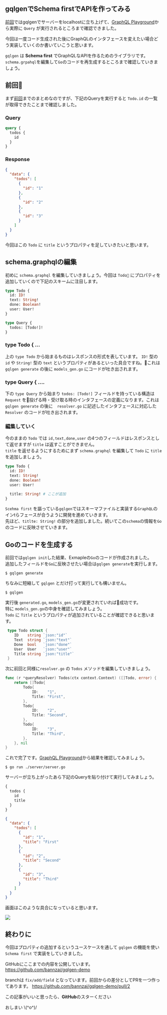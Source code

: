 ## gqlgenでSchema firstでAPIを作ってみる
[前回](https://bannzai.hatenadiary.jp/entry/2018/11/28/025612)ではgqlgenでサーバーをlocalhostに立ち上げて、[GraphQL Playground](https://github.com/prisma/graphql-playground)から実際に `Query` が実行されるところまで確認できました。

今回は一度コード生成された後にGraphQLのインタフェースを変えたい場合どう実装していくのか書いていこうと思います。  

`gqlgen` は **Schema first** でGraphQLなAPIを作るためのライブラリです。  
`schema.grpahql`を編集して`Go`のコードを再生成するところまで確認していきましょう。  


## 前回
まず[前回](https://bannzai.hatenadiary.jp/entry/2018/11/28/025612)までのまとめなのですが、下記のQueryを実行すると `Todo.id` の一覧が取得できたことまで確認しました。

### Query
```graphql
query {
  todos {
    id
  }
}
```

### Response
```json
{
  "data": {
    "todos": [
      {
        "id": "1"
      },
      {
        "id": "2"
      },
      {
        "id": "3"
      }
    ]
  }
}
```

今回はこの `Todo` に `title` というプロパティを足していきたいと思います。  

## schema.graphqlの編集
初めに `schema.graphql` を編集していきましょう。今回は `Todo` にプロパティを追加していくので下記のスキームに注目します。

```graphql
type Todo {
  id: ID!
  text: String!
  done: Boolean!
  user: User!
}

type Query {
  todos: [Todo!]!
}
```

### type Todo { ...
 上の `type Todo` から始まるものはレスポンスの形式を表しています。 `ID!` 型の `id` や `String!` 型の `text` というプロパティがあるといった具合ですね。これは `gqlgen generate` の後に `models_gen.go` にコードが吐き出されます。

### type Query { ....
下の `type Query` から始まり `todos: [Todo!]` フィールドを持っている構造は `Request` を投げる時・受け取る時のインタフェースの定義になります。これは `gqlgen generate` の後に　`resolver.go` に記述したインタフェースに対応した `Resolver` のコードが吐き出されます。  

### 編集していく
今のままの `Todo` では `id,text,done,user` の4つのフィールドはレスポンスとして返せますが `title` は返すことができません。  
`title` を返せるようにするためにまず `schema.graphql` を編集して `Todo` に `title` を追加しましょう。  

```graphql  
type Todo {
  id: ID!
  text: String!
  done: Boolean!
  user: User!

  title: String! # ここが追加
}
```

`Scehma first` を謳っている`gqlgen`ではスキーマファイルと実装する`GraphQL`のインtらフェースが合うように開発を進めていきます。  
先ほど、`titlte: String!` の部分を追加しました。続いてこの`schema`の情報を`Go` のコードに反映させていきます。

## Goのコードを生成する
前回では`gqlgen init`した結果、Exmapleの`Go`のコードが作成されました。   
追加したフィールドを`Go`に反映させたい場合は`gqlgen generate`を実行します。

```shell
$ gqlgen generate
```

ちなみに短縮して `gqlgen` とだけ打って実行しても構いません。  

```shell
$ gqlgen
```

実行後 `generated.go`, `models_gen.go`が変更されていれば成功です。   
特に `models_gen.go`の中身を確認してみましょう。  
`Todo` に `Title` というプロパティが追加されていることが確認できると思います。  

```Go
 type Todo struct {
	ID    string `json:"id"`
	Text  string `json:"text"`
	Done  bool   `json:"done"`
	User  User   `json:"user"`
	Title string `json:"title"`
 }
```

次に前回と同様に`resolver.go` の `Todos` メソッドを編集していきましょう。  

```Go
func (r *queryResolver) Todos(ctx context.Context) ([]Todo, error) {
	return []Todo{
		Todo{
			ID:    "1",
			Title: "First",
		},
		Todo{
			ID:    "2",
			Title: "Second",
		},
		Todo{
			ID:    "3",
			Title: "Third",
		},
	}, nil
}
```

これで完了です。[GraphQL Playground](https://github.com/prisma/graphql-playground)から結果を確認してみましょう。  

```
$ go run ./server/server.go
```

サーバーが立ち上がったあら下記のQueryを貼り付けて実行してみましょう。

```graphql
{
  todos {
    id
    title
  }
}
```

```json
{
  "data": {
    "todos": [
      {
        "id": "1",
        "title": "First"
      },
      {
        "id": "2",
        "title": "Second"
      },
      {
        "id": "3",
        "title": "Third"
      }
    ]
  }
}
```

画面はこのような具合になっていると思います。

<img src="https://user-images.githubusercontent.com/10897361/49340575-0e8cec80-f685-11e8-9cde-2f706c5a59d6.png" />

## 終わりに
今回はプロパティの追加するというユースケースを通して `gqlgen` の機能を使い `Schema first` で実装をしていきました。

GitHubにここまでの内容を公開しています。  
https://github.com/bannzai/gqlgen-demo  

branchは `fix/add/field` となっています。前回からの差分としてPRを一つ作ってあります。
https://github.com/bannzai/gqlgen-demo/pull/2

この記事がいいと思ったら、**GitHub**のスターください

おしまい \\(^o^)/

